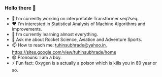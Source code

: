### Hello there 👋

<!--
**Gituhin/Gituhin** is a ✨ _special_ ✨ repository because its `README.md` (this file) appears on your GitHub profile.
-->

- 🔭 I’m currently working on interpretable Transformer seq2seq.
- ❤️ I'm interested in Statistical Analysis of Machine Algorithms and improvements.
- 🌱 I’m currently learning almost everything.
- 💬 Ask me about Rocket Science, Aviation and Adventure Sports.
- 📫 How to reach me: tuhinsubhrade@yahoo.in, https://sites.google.com/view/tuhinsubhrade/home
- 😄 Pronouns: I am a boy.
- ⚡ Fun fact: Oxygen is a actually a poison which is kills you in 80 year or so.

